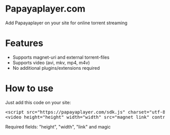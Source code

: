 <h1>Papayaplayer.com</h1>
Add Papayaplayer on your site for online torrent streaming

<h1>Features</h1>
<ul>
		<li><a>Supports magnet-uri and external torrent-files</a></li>
		<li><a>Supports video (avi, mkv, mp4, m4v)</a></li>
    <li><a>No additional plugins/extensions required</a></li>
</ul>

<h1>How to use</h1>
Just add this code on your site:
<pre>
&lt;script src=&quot;https://papayaplayer.com/sdk.js&quot; charset=&quot;utf-8&quot; async&gt;&lt;/script&gt;
&lt;video height=&quot;height&quot; width=&quot;width&quot; src=&quot;magnet link&quot; controls&gt;&lt;/video&gt;
</pre>
Required fields: "height", "width", "link" and magic 
